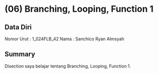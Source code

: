 # (06) Branching, Looping, Function 1
## Data Diri
Nomor Urut : 1_024FLB_42
Nama : Sanchico Ryan Almsyah

## Summary
Disection saya belajar tentang Branching, Looping, Function 1.